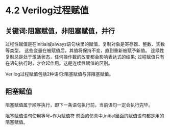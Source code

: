 # 4.2 Verilog过程赋值
## 关键词:阻塞赋值，非阻塞赋值，并行
过程性赋值是在initial或always语句块里的赋值，复制对象是寄存器、整数、实数等类型。
这些变量在被赋值后，其值将保持不变，直到重新被赋予新值。
连续性复制总是处于激活状态，任何操作数的改变都会影响表达式的结果;
过程赋值只有在语句执行时，才会起作用。这是连续性赋值的区别。

Verilog过程赋值包括2种语句:阻塞赋值与非阻塞赋值。

## 阻塞赋值
阻塞赋值属于顺序执行，即下一条语句执行前，当前语句一定会执行完毕。

阻塞赋值语句使用等号`=`作为赋值符
前面的仿真中,initial里面的赋值语句都是用的阻塞赋值。